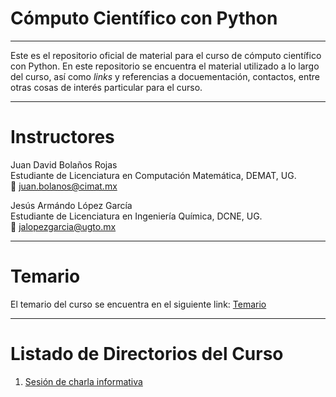 # Cómputo Científico con Python
-----
Este es el repositorio oficial de material para el curso de cómputo científico
con Python. En este repositorio se encuentra el material utilizado a lo largo
del curso, así como *links* y referencias a docuementación, contactos, entre 
otras cosas de interés particular para el curso.

-----

# Instructores
Juan David Bolaños Rojas  
Estudiante de Licenciatura en Computación Matemática, DEMAT, UG.  
:email: [juan.bolanos@cimat.mx](mailto:juan.bolanos@cimat.mx)

Jesús Armándo López García  
Estudiante de Licenciatura en Ingeniería Química, DCNE, UG.  
:email: [jalopezgarcia@ugto.mx](mailto:jalopezgarcia@ugto.mx)

-----

# Temario
El temario del curso se encuentra en el siguiente link:
[Temario](https://docs.google.com/document/d/1hJr1XGQtj5pIcu-RiFxdYYAJLG_k5PDoVu_fJqZGfhE/edit?usp=sharing)

-----

# Listado de Directorios del Curso

1. [Sesión de charla informativa](./00-intro)
